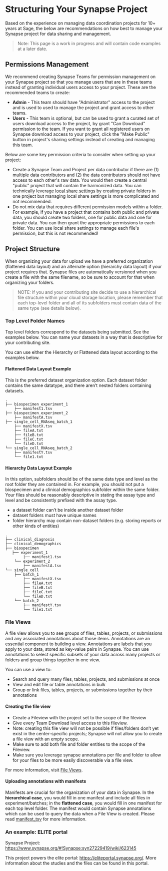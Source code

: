 # Structuring Your Synapse Project

Based on the experience on managing data coordination projects for 10+ years at Sage, the below are recommendations on how best to manage your Synapse project for data sharing and management.

> Note: This page is a work in progress and will contain code examples at a later date.

## Permissions Management

We recommend creating Synapse Teams for permission management on your Synapse project so that you manage users that are in these teams instead of granting individual users access to your project.  These are the recommended teams to create:

* **<project> Admin** - This team should have "Administrator" access to the project and is used to used to manage the project and grant access to other teams.
* **<project> Users** - This team is optional, but can be used to grant a curated set of users download access to the project, by grant "Can Download" permission to the team. If you want to grant all registered users on Synapse download access to your project, click the "Make Public" button in project's sharing settings instead of creating and managing this team.

Below are some key permission criteria to consider when setting up your project:

* Create a Synapse Team and Project per data contributor if there are (1) multiple data contributors and (2) the data contributors should not have access to each other's raw data. You would then create a central "public" project that will contain the harmonized data. You can technically leverage [local share settings](https://help.synapse.org/docs/Sharing-Settings,-Permissions,-and-Conditions-for-Use.2024276030.html#SharingSettings,Permissions,andConditionsforUse-EditSharingSettingsonFiles,Folders,andTables) by creating private folders in one project but managing local share settings is more complicated and not recommended.
* Do not mix data that requires different permission models within a folder. For example, if you have a project that contains both public and private data, you should create two folders, one for public data and one for private data.  You can then grant the appropriate permissions to each folder. You can use local share settings to manage each file's permission, but this is not recommended!


## Project Structure

When organizing your data for upload we have a preferred organization (flattened data layout) and an alternate option (hierarchy data layout) if your project requires that. Synapse files are automatically versioned when you create a file with the same filename, so be sure to account for that when organizing your folders.

> NOTE: If you and your contributing site decide to use a hierarchical file structure within your cloud storage location, please remember that each top-level folder and all of its subfolders must contain data of the same type (see details below).


### Top Level Folder Names

Top level folders correspond to the datasets being submitted. See the examples below. You can name your datasets in a way that is descriptive for your contributing site.

You can use either the Hierarchy or Flattened data layout according to the examples below.

#### Flattened Data Layout Example

This is the preferred dataset organization option.  Each dataset folder contains the same datatype, and there aren’t nested folders containing datasets.

```
.
├── biospecimen_experiment_1
    ├── manifest1.tsv
├── biospecimen_experiment_2
    ├── manifestA.tsv
├── single_cell_RNAseq_batch_1
    ├── manifestX.tsv
    ├── fileA.txt
    ├── fileB.txt
    ├── fileC.txt
    └── fileD.txt
└── single_cell_RNAseq_batch_2
    ├── manifestY.tsv
    └── file1.txt
```

#### Hierarchy Data Layout Example

In this option, subfolders should be of the same data type and level as the root folder they are contained in. For example, you should not put a biospecimen and a clinical demographics subfolder within the same folder.  Your files should be reasonably descriptive in stating the assay type and level and be consistently prefixed with the assay type.

* a dataset folder can’t be inside another dataset folder
* dataset folders must have unique names
* folder hierarchy may contain non-dataset folders (e.g. storing reports or other kinds of entities)

```
.
├── clinical_diagnosis
├── clinical_demographics
├── biospecimen
   ├── experiment_1
        ├── manifest1.tsv
    └── experiment_2
        ├── manifestA.tsv
└── single_cell
    ├── batch_1
        ├── manifestX.tsv
        ├── fileA.txt
        ├── fileB.txt
        ├── fileC.txt
        └── fileD.txt
    └── batch_2
        ├── manifestY.tsv
        └── file1.txt
```

### File Views

A file view allows you to see groups of files, tables, projects, or submissions and any associated annotations about those items. Annotations are an essential component to building a view. Annotations are labels that you apply to your data, stored as key-value pairs in Synapse. You can use annotations to select specific subsets of your data across many projects or folders and group things together in one view.

You can use a view to:

- Search and query many files, tables, projects, and submissions at once
- View and edit file or table annotations in bulk
- Group or link files, tables, projects, or submissions together by their annotations


#### Creating the file view

* Create a Fileview with the project set to the scope of the fileview
* Give every Team Download level access to this fileview.
* Note: creating this file view will not be possible if files/folders don’t yet exist in the center-specific projects; Synapse will not allow you to create a file view with an empty scope.
* Make sure to add both file and folder entities to the scope of the Fileview.
* Make sure you leverage synapse annotations per file and folder to allow for your files to be more easily discoverable via a file view.

For more information, visit [File Views](https://help.synapse.org/docs/Views.2011070739.html).

#### Uploading annotations with manifests

Manifests are crucial for the organization of your data in Synapse.  In the **hierarchical case**, you would fill in one manifest and include all files in experiment/batches; in the **flattened case**, you would fill in one manifest for each top level folder.  The manifest would contain Synapse annotations which can be used to query the data when a File View is created. Please read [manifest_tsv](manifest_tsv.md) for more information.


### An example: ELITE portal

Synapse Project: https://www.synapse.org/#!Synapse:syn27229419/wiki/623145

This project powers the elite portal: https://eliteportal.synapse.org/.  More information about the studies and the files can be found in this portal.
